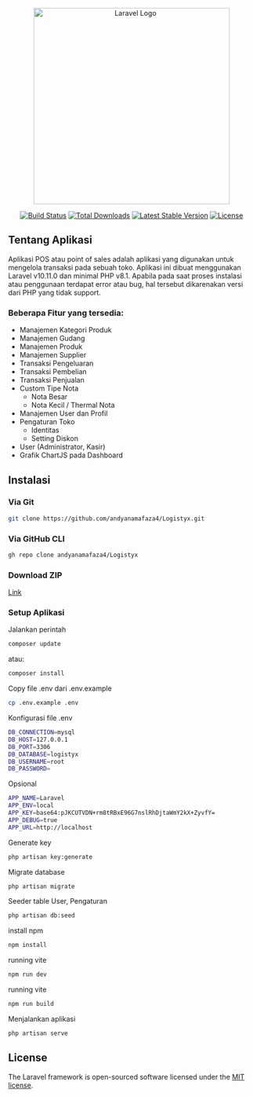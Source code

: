 <p align="center"><a href="https://laravel.com" target="_blank"><img src="https://raw.githubusercontent.com/laravel/art/master/logo-lockup/5%20SVG/2%20CMYK/1%20Full%20Color/laravel-logolockup-cmyk-red.svg" width="400" alt="Laravel Logo"></a></p>

<p align="center">
<a href="https://github.com/laravel/framework/actions"><img src="https://github.com/laravel/framework/workflows/tests/badge.svg" alt="Build Status"></a>
<a href="https://packagist.org/packages/laravel/framework"><img src="https://img.shields.io/packagist/dt/laravel/framework" alt="Total Downloads"></a>
<a href="https://packagist.org/packages/laravel/framework"><img src="https://img.shields.io/packagist/v/laravel/framework" alt="Latest Stable Version"></a>
<a href="https://packagist.org/packages/laravel/framework"><img src="https://img.shields.io/packagist/l/laravel/framework" alt="License"></a>
</p>

## Tentang Aplikasi

Aplikasi POS atau point of sales adalah aplikasi yang digunakan untuk mengelola transaksi pada sebuah toko. Aplikasi ini dibuat menggunakan Laravel v10.11.0 dan minimal PHP v8.1. Apabila pada saat proses instalasi atau penggunaan terdapat error atau bug, hal tersebut dikarenakan versi dari PHP yang tidak support.

### Beberapa Fitur yang tersedia:
- Manajemen Kategori Produk
- Manajemen Gudang
- Manajemen Produk
- Manajemen Supplier
- Transaksi Pengeluaran
- Transaksi Pembelian
- Transaksi Penjualan
- Custom Tipe Nota
  - Nota Besar
  - Nota Kecil / Thermal Nota
- Manajemen User dan Profil
- Pengaturan Toko
  - Identitas
  - Setting Diskon 
- User (Administrator, Kasir)
- Grafik ChartJS pada Dashboard

## Instalasi
### Via Git
```bash
git clone https://github.com/andyanamafaza4/Logistyx.git 
```
### Via GitHub CLI
```bash
gh repo clone andyanamafaza4/Logistyx
```
### Download ZIP
[Link](https://github.com/andyanamafaza4/Logistyx/archive/refs/heads/master.zip)

### Setup Aplikasi
Jalankan perintah 
```bash
composer update
```
atau:
```bash
composer install
```
Copy file .env dari .env.example
```bash
cp .env.example .env
```
Konfigurasi file .env
```bash
DB_CONNECTION=mysql
DB_HOST=127.0.0.1
DB_PORT=3306
DB_DATABASE=logistyx
DB_USERNAME=root
DB_PASSWORD=
```
Opsional
```bash
APP_NAME=Laravel
APP_ENV=local
APP_KEY=base64:pJKCUTVDN+rm8tRBxE96G7nslRhDjtaWmY2kX+ZyvfY=
APP_DEBUG=true
APP_URL=http://localhost
```
Generate key
```bash
php artisan key:generate
```
Migrate database
```bash
php artisan migrate
```
Seeder table User, Pengaturan
```bash
php artisan db:seed
```
install npm
```bash
npm install
```
running vite
```bash
npm run dev
```

running vite
```bash
npm run build
```
Menjalankan aplikasi
```bash
php artisan serve
```

## License

The Laravel framework is open-sourced software licensed under the [MIT license](https://opensource.org/licenses/MIT).
